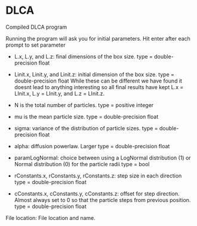 # DLCA

Compiled DLCA program

Running the program will ask you for initial parameters. Hit enter after each prompt to set parameter

- L.x, L.y, and L.z: final dimensions of the box size. 
    type = double-precision float

- Linit.x, Linit.y, and Linit.z: initial dimension of the box size.
    type = double-precision float
While these can be different we have found it doesnt lead to anything interesting so all final results have kept L.x = LInit.x, L.y = LInit.y, and L.z = LInit.z.

- N is the total number of particles.
    type = positive integer
    
- mu  is the mean particle size. 
    type = double-precision float
    
- sigma: variance of the distribution of particle sizes.
    type = double-precision float
      
- alpha: diffusion powerlaw. Larger 
    type = double-precision float
    
- paramLogNormal: choice between using a LogNormal distribution (1) or Normal distribution (0) for the particle radii
    type = bool 
    
- rConstants.x, rConstants.y, rConstants.z: step size in each direction
    type = double-precision float
    
- cConstants.x, cConstants.y, cConstants.z: offset for step direction. Almost always set to 0 so that the particle steps from previous position.
    type = double-precision float
    
File location: File location and name.


